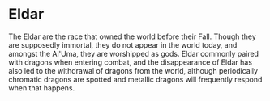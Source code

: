 # Eldar

The Eldar are the race that owned the world before their Fall. Though they are supposedly immortal, they do not appear in the world today, and amongst the Al'Uma, they are worshipped as gods. Eldar commonly paired with dragons when entering combat, and the disappearance of Eldar has also led to the withdrawal of dragons from the world, although periodically chromatic dragons are spotted and metallic dragons will frequently respond when that happens.

